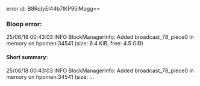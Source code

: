 error id: B8RqIyEI44b7lKP95lMpgg==
### Bloop error:

25/06/18 00:43:03 INFO BlockManagerInfo: Added broadcast_78_piece0 in memory on hpomen:34541 (size: 6.4 KiB, free: 4.5 GiB)
#### Short summary: 

25/06/18 00:43:03 INFO BlockManagerInfo: Added broadcast_78_piece0 in memory on hpomen:34541 (size: ...